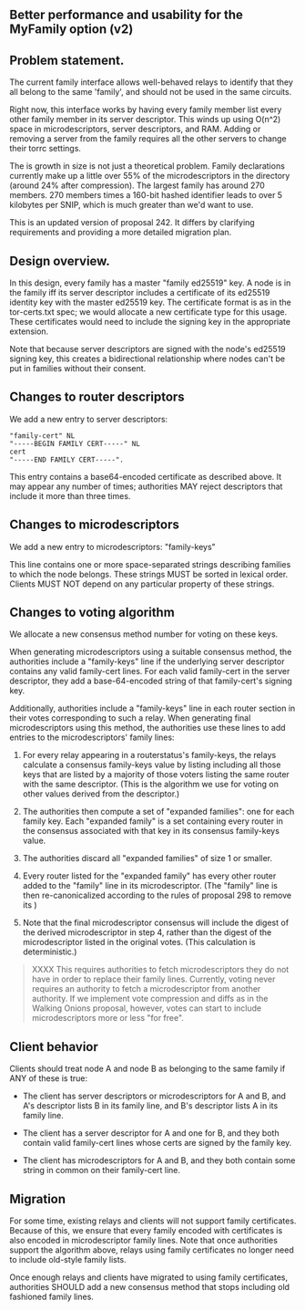 
## Better performance and usability for the MyFamily option (v2)

## Problem statement.

The current family interface allows well-behaved relays to
identify that they all belong to the same 'family', and should
not be used in the same circuits.

Right now, this interface works by having every family member
list every other family member in its server descriptor.  This
winds up using O(n^2) space in microdescriptors, server
descriptors, and RAM.  Adding or removing a server from the
family requires all the other servers to change their torrc
settings.

The is growth in size is not just a theoretical problem. Family
declarations currently make up a little over 55% of the
microdescriptors in the directory (around 24% after compression).
The largest family has around 270 members.  270 members times a
160-bit hashed identifier leads to over 5 kilobytes per SNIP, which
is much greater than we'd want to use.

This is an updated version of proposal 242.  It differs by clarifying
requirements and providing a more detailed migration plan.

## Design overview.

In this design, every family has a master "family ed25519" key.  A node
is in the family iff its server descriptor includes a certificate of its
ed25519 identity key with the master ed25519 key.  The certificate
format is as in the tor-certs.txt spec; we would allocate a new
certificate type for this usage.  These certificates would need to
include the signing key in the appropriate extension.

Note that because server descriptors are signed with the node's
ed25519 signing key, this creates a bidirectional relationship
where nodes can't be put in families without their consent.

## Changes to router descriptors

We add a new entry to server descriptors:

    "family-cert" NL
    "-----BEGIN FAMILY CERT-----" NL
    cert
    "-----END FAMILY CERT-----".

This entry contains a base64-encoded certificate as described
above.  It may appear any number of times; authorities MAY reject
descriptors that include it more than three times.

## Changes to microdescriptors

We add a new entry to microdescriptors:
    "family-keys"

This line contains one or more space-separated strings describing
families to which the node belongs.  These strings MUST be sorted in
lexical order.  Clients MUST NOT depend on any particular property
of these strings.

## Changes to voting algorithm

We allocate a new consensus method number for voting on these keys.

When generating microdescriptors using a suitable consensus method,
the authorities include a "family-keys" line if the underlying
server descriptor contains any valid family-cert lines.  For each
valid family-cert in the server descriptor, they add a
base-64-encoded string of that family-cert's signing key.

Additionally, authorities include a "family-keys" line in each
router section in their votes corresponding to such a relay.  When
generating final microdescriptors using this method, the authorities
use these lines to add entries to the microdescriptors' family lines:

1. For every relay appearing in a routerstatus's family-keys, the
   relays calculate a consensus family-keys value by listing including
   all those keys that are listed by a majority of those voters listing
   the same router with the same descriptor.  (This is the algorithm we
   use for voting on other values derived from the descriptor.)

2. The authorities then compute a set of "expanded families": one
   for each family key.  Each "expanded family" is a set containing
   every router in the consensus associated with that key in its consensus
   family-keys value.

3. The authorities discard all "expanded families" of size 1 or
   smaller.

4. Every router listed for the "expanded family" has every other
   router added to the "family" line in its microdescriptor.  (The
   "family" line is then re-canonicalized according to the rules of
   proposal 298 to remove its )

5. Note that the final microdescriptor consensus will include the
   digest of the derived microdescriptor in step 4, rather than the
   digest of the microdescriptor listed in the original votes.  (This
   calculation is deterministic.)

> XXXX This requires authorities to fetch microdescriptors they do
> not have in order to replace their family lines.  Currently,
> voting never requires an authority to fetch a microdescriptor from
> another authority.  If we implement vote compression and diffs as in
> the Walking Onions proposal, however, votes can start to include
> microdescriptors more or less "for free".

## Client behavior

Clients should treat node A and node B as belonging to the same
family if ANY of these is true:

* The client has server descriptors or microdescriptors for A
and B, and A's descriptor lists B in its family line, and
B's descriptor lists A in its family line.

* The client has a server descriptor for A and one for B, and
they both contain valid family-cert lines whose certs are
signed by the family key.

* The client has microdescriptors for A and B, and they both
contain some string in common on their family-cert line.

## Migration

For some time, existing relays and clients will not support family
certificates.  Because of this, we ensure that every family encoded
with certificates is also encoded in microdescriptor family lines.
Note that once authorities support the algorithm above, relays using
family certificates no longer need to include old-style family
lists.

Once enough relays and clients have migrated to using family
certificates, authorities SHOULD add a new consensus method that
stops including old fashioned family lines.


